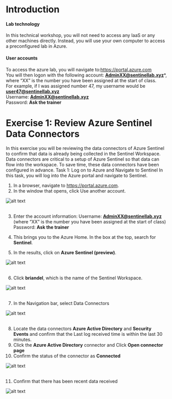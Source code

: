 # Introduction

#### Lab technology
In this technical workshop, you will not need to access any IaaS or any other machines directly. Instead, you will use your own computer to access a preconfigured lab in Azure.

#### User accounts <br>
To access the azure lab, you will navigate to:https://portal.azure.com<br>
You will then logon with the following account:
**AdminXX@sentinellab.xyz***, where “XX” is the number you have been assigned at the start of class.<br>
For example, if I was assigned number 47, my username would be **user47@sentinellab.xyz**<br>
Username: **AdminXX@sentinellab.xyz**<br>
Password: **Ask the trainer**


# Exercise 1: Review Azure Sentinel Data Connectors
In this exercise you will be reviewing the data connectors of Azure Sentinel to confirm that data is already being collected in the Sentinel Workspace.  Data connectors are critical to a setup of Azure Sentinel so that data can flow into the workspace.  To save time, these data connectors have been configured in advance.
Task 1: Log on to Azure and Navigate to Sentinel
In this task, you will log into the Azure portal and navigate to Sentinel.
1.	In a browser, navigate to https://portal.azure.com.
2.	In the window that opens, click Use another account. 


![alt text](https://raw.githubusercontent.com/Yaniv-Shasha/Sentinel/master/Labs/Exercise%201%20Review%20Azure%20Sentinel%20Data%20Connectors/screenshots/portal1.PNG
)<br><br>

3.	Enter the account information:
Username: **AdminXX@sentinellab.xyz** (where “XX” is the number you have been assigned at the start of class)<br>
Password: **Ask the trainer**

4.	This brings you to the Azure Home. In the box at the top, search for **Sentinel**.
5.	In the results, click on **Azure Sentinel (preview)**.

![alt text](https://raw.githubusercontent.com/Yaniv-Shasha/Sentinel/master/Labs/Exercise%201%20Review%20Azure%20Sentinel%20Data%20Connectors/screenshots/portal2.PNG
)<br><br>

6.	Click **briandel**, which is the name of the Sentinel Workspace.

![alt text](https://raw.githubusercontent.com/Yaniv-Shasha/Sentinel/master/Labs/Exercise%201%20Review%20Azure%20Sentinel%20Data%20Connectors/screenshots/workspace.PNG
)<br><br>

7.	In the Navigation bar, select Data Connectors

![alt text](https://raw.githubusercontent.com/Yaniv-Shasha/Sentinel/master/Labs/Exercise%201%20Review%20Azure%20Sentinel%20Data%20Connectors/screenshots/connectors.PNG
)<br><br>

8.	Locate the data connectors **Azure Active Directory** and **Security Events** and confirm that the Last log received time is within the last 30 minutes.
9.	Click the **Azure Active Directory** connector and Click **Open connector page**
10.	Confirm the status of the connector as **Connected**

![alt text](https://raw.githubusercontent.com/Yaniv-Shasha/Sentinel/master/Labs/Exercise%201%20Review%20Azure%20Sentinel%20Data%20Connectors/screenshots/AAD.PNG
)<br><br>

11.	Confirm that there has been recent data received

![alt text](https://raw.githubusercontent.com/Yaniv-Shasha/Sentinel/master/Labs/Exercise%201%20Review%20Azure%20Sentinel%20Data%20Connectors/screenshots/data_ingested.PNG
)<br><br>